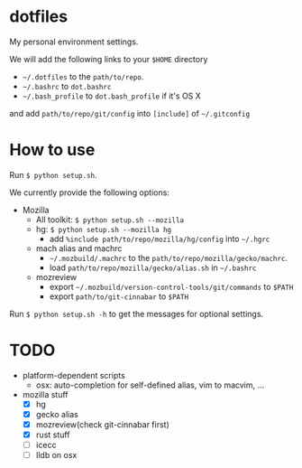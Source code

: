 # dotfiles
My personal environment settings.

We will add the following links to your ```$HOME``` directory
- ```~/.dotfiles``` to the ```path/to/repo```.
- ```~/.bashrc``` to ```dot.bashrc```
- ```~/.bash_profile``` to ```dot.bash_profile``` if it's OS X

and add ```path/to/repo/git/config``` into ```[include]``` of ```~/.gitconfig```

# How to use
Run ```$ python setup.sh```.

We currently provide the following options:
- Mozilla
  - All toolkit: ```$ python setup.sh --mozilla```
  - hg: ```$ python setup.sh --mozilla hg```
    - add ```%include path/to/repo/mozilla/hg/config``` into ```~/.hgrc```
  - mach alias and machrc
    - ```~/.mozbuild/.machrc``` to the ```path/to/repo/mozilla/gecko/machrc```.
    - load ```path/to/repo/mozilla/gecko/alias.sh``` in ```~/.bashrc```
  - mozreview
    - export ```~/.mozbuild/version-control-tools/git/commands``` to ```$PATH```
    - export ```path/to/git-cinnabar``` to ```$PATH```

Run ```$ python setup.sh -h``` to get the messages for optional settings.

# TODO
- platform-dependent scripts
  - osx: auto-completion for self-defined alias, vim to macvim, ...
- mozilla stuff
  - [x] hg
  - [x] gecko alias
  - [x] mozreview(check git-cinnabar first)
  - [x] rust stuff
  - [ ] icecc
  - [ ] lldb on osx
